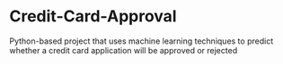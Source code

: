 # Credit-Card-Approval
Python-based project that uses machine learning techniques to predict whether a credit card application will be approved or rejected
